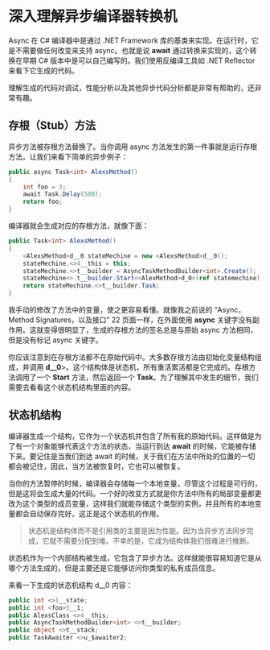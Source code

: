 # 深入理解异步编译器转换机

Async 在 C# 编译器中是通过 .NET Framework 库的基类来实现。在运行时，它是不需要做任何改变来支持 async。也就是说 **await** 通过转换来实现的，这个转换在早期 C# 版本中是可以自己编写的。我们使用反编译工具如 .NET Reflector 来看下它生成的代码。

理解生成的代码对调试，性能分析以及其他异步代码分析都是非常有帮助的，还非常有趣。

## 存根（Stub）方法

 异步方法被存根方法替换了。当你调用 async 方法发生的第一件事就是运行存根方法。让我们来看下简单的异步例子：

```c#
public async Task<int> AlexsMethod()
{
    int foo = 3;
    await Task.Delay(500);
    return foo;
}
```

编译器就会生成对应的存根方法，就像下面：

```c#
public Task<int> AlexsMethod()
{
    <AlexsMethod>d__0 stateMechine = new <AlexsMethod>d__0();
    stateMechine.<>4__this = this;
    stateMechine.<>t__builder = AsyncTaskMethodBuilder<int>.Create();
    stateMechine<>.t__builder.Start<<AlexMethod>d_0>(ref statemechine);
    return stateMechine.<>t__builder.Task;
}
```

我手动的修改了方法中的变量，使之更容易看懂。就像我之前说的 “Async，Method Signatures，以及接口” 22 页面一样，在外面使用 **async** 关键字没有副作用。这就变得很明显了，生成的存根方法的签名总是与原始 async 方法相同，但是没有标记 async 关键字。

你应该注意到在存根方法都不在原始代码中。大多数存根方法由初始化变量结构组成，并调用 **<AlexsMethod>d__0**>。这个结构体是状态机，所有重活累活都是它完成的。存根方法调用了一个 **Start** 方法，然后返回一个 **Task**。为了理解其中发生的细节，我们需要去看看这个状态机结构里面的内容。

## 状态机结构

编译器生成一个结构，它作为一个状态机并包含了所有我的原始代码。这样做是为了有一个对象能够代表这个方法的状态，当运行到达 **await** 的时候，它能被存储下来。要记住是当我们到达 await 的时候，关于我们在方法中所处的位置的一切都会被记住，因此，当方法被恢复时，它也可以被恢复。

当你的方法暂停的时候，编译器会存储每一个本地变量，尽管这个过程是可行的，但是这将会生成大量的代码。一个好的改变方式就是你方法中所有的局部变量都更改为这个类型的成员变量，这样我们就能存储这个类型的实例，并且所有的本地变量都会自动保存完好。这正是这个状态机的作用。

> 状态机是结构体而不是引用类的主要是因为性能。因为当异步方法同步完成，它就不需要分配到堆。不幸的是，它成为结构体我们很难进行推断。

状态机作为一个内部结构被生成，它包含了异步方法。这样就能很容易知道它是从哪个方法生成的，但是主要还是它能够访问你类型的私有成员信息。

来看一下生成的状态机结构 <AlexsMethod>d__0 内容：

```c#
public int <>1__state;
public int <foo>5__1;
public AlexsClass <>4__this;
public AsyncTaskMethodBuilder<int> <>t__builder;
public object <>t__stack;
public TaskAwaiter <>u_$awaiter2;
```

> 